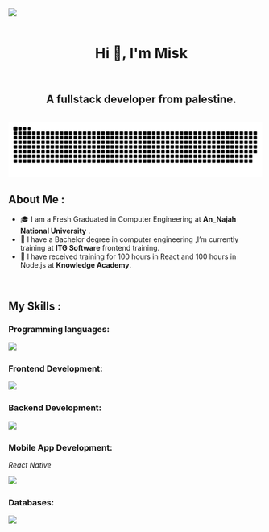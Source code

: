 <!--horizontal divider(gradiant)-->
<img src="https://user-images.githubusercontent.com/73097560/115834477-dbab4500-a447-11eb-908a-139a6edaec5c.gif">

<!--h1 without bottom border-->
<div id="user-content-toc">
  <ul align="center">
    <summary><h1 style="display: inline-block">Hi 👋, I'm Misk</h1></summary>
  </ul>
</div>

<!--h2 without bottom border-->
<div id="user-content-toc">
  <ul align="center">
    <summary><h2 style="display: inline-block">A fullstack developer from palestine.</h2></summary>
  </ul>
</div>

<!--- snake -->
<div align="center">
  <img  src="https://github.com/1999AZZAR/1999AZZAR/blob/main/resources/img/grid-snake.svg"
       alt="snake" /></a>
</div>

## About Me :

- 🎓  I am a Fresh Graduated in Computer Engineering at **An_Najah National University** .
- 🏢  I have a Bachelor degree in computer engineering ,I’m currently training at **ITG Software** frontend training.
- 🏢  I have received training for 100 hours in React and 100 hours in Node.js at **Knowledge Academy**.
<br>
 
 ## My Skills :
 ### Programming languages:
<p align="">
  <a href="https://skillicons.dev">
    <img src="https://skillicons.dev/icons?i=c,cpp,java,js,perline=14" />
  </a>
</p>

### Frontend Development:
<p align="">
  <a href="https://skillicons.dev">
    <img src="https://skillicons.dev/icons?i=css,html,react,&perline=14" />
  </a>
</p>

### Backend Development:
<p align="">
  <a href="https://skillicons.dev">
    <img src="https://skillicons.dev/icons?i=nodejs,perline=14" />
  </a>
</p>

 ### Mobile App Development:
 *React Native*
<p align="">
  <a href="https://skillicons.dev">
    <img src="https://skillicons.dev/icons?i=react,&perline=14" />
  </a>
</p>

### Databases:

<p align="">
  <a href="https://skillicons.dev">
    <img src="https://skillicons.dev/icons?i=mongodb,mysql,&perline=14" />
  </a>
</p>
